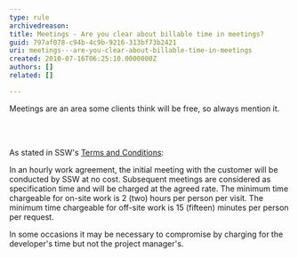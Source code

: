 ```yaml
---
type: rule
archivedreason: 
title: Meetings - Are you clear about billable time in meetings?
guid: 797af078-c94b-4c9b-9216-313bf73b2421
uri: meetings---are-you-clear-about-billable-time-in-meetings
created: 2010-07-16T06:25:10.0000000Z
authors: []
related: []

---
```



Meetings are an area some clients think will be free, so always mention it.

<br><excerpt class='endintro'></excerpt><br>

  <p>As stated in SSW's <a href="http&#58;//www.ssw.com.au/ssw/Standards/Forms/ConsultingOrderTermsConditions.aspx">Terms and Conditions</a>&#58;</p>
<p>In an hourly work agreement, the initial meeting with the customer will be conducted by SSW at no cost. Subsequent meetings are considered as specification time and will be charged at the agreed rate. The minimum time chargeable for on-site work is 2 (two) hours per person per visit. The minimum time chargeable for off-site work is 15 (fifteen) minutes per person per request. </p>
<p>In some occasions it may be necessary to compromise by charging for the developer's time but not the project manager's.</p>



